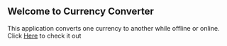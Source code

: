 ## Welcome to Currency Converter

This application converts one currency to another while offline or online.
Click <a href="https://ridbay.github.io/Currency-Converter">Here</a> to check it out
